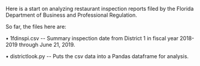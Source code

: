 Here is a start on analyzing restaurant inspection reports filed by the Florida Department of Business and Professional Regulation.

So far, the files here are:

• 1fdinspi.csv -- Summary inspection date from District 1 in fiscal year 2018-2019 through June 21, 2019.

• districtlook.py -- Puts the csv data into a Pandas dataframe for analysis.

